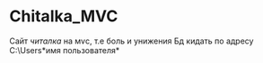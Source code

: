 # Chitalka_MVC
Сайт *читалка* на мvс, т.е боль и унижения 
Бд кидать по адресу 
C:\Users\*имя пользователя*
